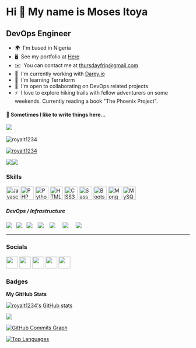 Hi 👋 My name is Moses Itoya
============================

DevOps Engineer
---------------

* 🌍  I'm based in Nigeria
* 🖥️  See my portfolio at [Here](http://mosesitoya.link/)
* ✉️  You can contact me at [thursdayfrip@gmail.com](mailto:thursdayfrip@gmail.com)
* 🚀  I'm currently working with [Darey.io](http://Darey.io)
* 🧠  I'm learning Terraform 
* 🤝  I'm open to collaborating on DevOps related projects
* ⚡  I love to explore hiking trails with fellow adventurers on some weekends. Currently reading a book "The Phoenix Project".
<p align='right'>
<h4>💬 Sometimes I like to write things here...</h4>
  <a href="https://dev.to/moses_itoya"><img src="https://img.shields.io/badge/DEV.TO-%230A0A0A.svg?&style=for-the-badge&logo=dev-dot-to&logoColor=white" /></a>&nbsp;&nbsp;&nbsp;
</p>

<p align="left"> <img src="https://komarev.com/ghpvc/?username=temi-tegbe&label=Profile%20views&color=0e75b6&style=flat" alt="royalt1234" /> </p>

<p align="left"> <a href="https://github.com/ryo-ma/github-profile-trophy"><img src="https://github-profile-trophy.vercel.app/?username=royalt1234" alt="royalt1234" /></a> </p>

<a href="https://www.twitter.com/royalt_m" target="_blank" rel="noreferrer"><img
src="https://img.shields.io/twitter/follow/royalt_m?logo=twitter&style=for-the-badge&color=0891b2&labelColor=1c1917"
/></a><a href="https://www.github.com/royalt1234" target="_blank" rel="noreferrer"><img
src="https://img.shields.io/github/followers/royalt1234?logo=github&style=for-the-badge&color=0891b2&labelColor=1c1917" /></a>

### Skills

<p align="left">
<a href="https://developer.mozilla.org/en-US/docs/Web/JavaScript" target="_blank" rel="noreferrer"><img src="https://raw.githubusercontent.com/danielcranney/readme-generator/main/public/icons/skills/javascript-colored.svg" width="36" height="36" alt="Javascript" /></a>
<a href="https://www.php.net/" target="_blank" rel="noreferrer"><img src="https://raw.githubusercontent.com/danielcranney/readme-generator/main/public/icons/skills/php-colored.svg" width="36" height="36" alt="PHP" /></a>
<a href="https://www.python.org/" target="_blank" rel="noreferrer"><img src="https://raw.githubusercontent.com/danielcranney/readme-generator/main/public/icons/skills/python-colored.svg" width="36" height="36" alt="Python" /></a>
<a href="https://developer.mozilla.org/en-US/docs/Glossary/HTML5" target="_blank" rel="noreferrer"><img src="https://raw.githubusercontent.com/danielcranney/readme-generator/main/public/icons/skills/html5-colored.svg" width="36" height="36" alt="HTML5" /></a>
<a href="https://www.w3.org/TR/CSS/#css" target="_blank" rel="noreferrer"><img src="https://raw.githubusercontent.com/danielcranney/readme-generator/main/public/icons/skills/css3-colored.svg" width="36" height="36" alt="CSS3" /></a>
<a href="https://sass-lang.com/" target="_blank" rel="noreferrer"><img src="https://raw.githubusercontent.com/danielcranney/readme-generator/main/public/icons/skills/sass-colored.svg" width="36" height="36" alt="Sass" /></a>
<a href="https://getbootstrap.com/" target="_blank" rel="noreferrer"><img src="https://raw.githubusercontent.com/danielcranney/readme-generator/main/public/icons/skills/bootstrap-colored.svg" width="36" height="36" alt="Bootstrap" /></a>
<a href="https://www.mongodb.com/" target="_blank" rel="noreferrer"><img src="https://raw.githubusercontent.com/danielcranney/readme-generator/main/public/icons/skills/mongodb-colored.svg" width="36" height="36" alt="MongoDB" /></a>
<a href="https://www.mysql.com/" target="_blank" rel="noreferrer"><img src="https://raw.githubusercontent.com/danielcranney/readme-generator/main/public/icons/skills/mysql-colored.svg" width="36" height="36" alt="MySQL" /></a>
</p>

<h5>DevOps / Infrastructure</h5>
<p >
  <img src="https://img.shields.io/badge/-docker-blue?&style=for-the-badge&logo=docker&logoColor=white" />&nbsp;&nbsp;&nbsp;<img src="https://img.shields.io/badge/-jenkins-lightgrey?&style=for-the-badge&logo=jenkins&logoColor=red" />&nbsp;&nbsp;&nbsp;<img src="https://img.shields.io/badge/-AWS-yellow?&style=for-the-badge&logo=aws&logoColor=white" /> &nbsp;&nbsp;&nbsp;<img src="https://img.shields.io/badge/-PACKER-blue?&style=for-the-badge&logo=packer&logoColor=white" />&nbsp;&nbsp;&nbsp; <img src="https://img.shields.io/badge/-Terraform-blueviolet?&style=for-the-badge&logo=terraform&logoColor=white" /> &nbsp;&nbsp;&nbsp; <img src="https://img.shields.io/badge/-ANSIBLE-yellow?&style=for-the-badge&logo=ansible&logoColor=white" /> &nbsp;&nbsp;&nbsp; <img src="https://img.shields.io/badge/-kubernetes-blue?&style=for-the-badge&logo=kubernetes&logoColor=white" />&nbsp;&nbsp;&nbsp;
</p>
<hr>


### Socials

<p align="left"> <a href="https://www.dev.to/moses_itoya" target="_blank" rel="noreferrer"><img src="https://raw.githubusercontent.com/danielcranney/readme-generator/main/public/icons/socials/devdotto.svg" width="32" height="32" /></a> <a href="https://www.github.com/royalt1234" target="_blank" rel="noreferrer"><img src="https://raw.githubusercontent.com/danielcranney/readme-generator/main/public/icons/socials/github.svg" width="32" height="32" /></a> <a href="https://www.linkedin.com/in/1moses-itoya" target="_blank" rel="noreferrer"><img src="https://raw.githubusercontent.com/danielcranney/readme-generator/main/public/icons/socials/linkedin.svg" width="32" height="32" /></a> <a href="http://www.medium.com/thursdayfrip" target="_blank" rel="noreferrer"><img src="https://raw.githubusercontent.com/danielcranney/readme-generator/main/public/icons/socials/medium.svg" width="32" height="32" /></a> <a href="https://www.twitter.com/royalt_m" target="_blank" rel="noreferrer"><img src="https://raw.githubusercontent.com/danielcranney/readme-generator/main/public/icons/socials/twitter.svg" width="32" height="32" /></a></p>

### Badges

<b>My GitHub Stats</b>

<a href="http://www.github.com/royalt1234"><img src="https://github-readme-stats.vercel.app/api?username=royalt1234&show_icons=true&hide=&count_private=true&title_color=0891b2&text_color=ffffff&icon_color=0891b2&bg_color=1c1917&hide_border=true&show_icons=true" alt="royalt1234's GitHub stats" /></a>

<a href="http://www.github.com/royalt1234"><img src="https://github-readme-streak-stats.herokuapp.com/?user=royalt1234&stroke=ffffff&background=1c1917&ring=0891b2&fire=0891b2&currStreakNum=ffffff&currStreakLabel=0891b2&sideNums=ffffff&sideLabels=ffffff&dates=ffffff&hide_border=true" /></a>

<a href="http://www.github.com/royalt1234"><img src="https://activity-graph.herokuapp.com/graph?username=royalt1234&bg_color=1c1917&color=ffffff&line=0891b2&point=ffffff&area_color=1c1917&area=true&hide_border=true&custom_title=GitHub%20Commits%20Graph" alt="GitHub Commits Graph" /></a>

<a href="https://github.com/royalt1234" align="left"><img src="https://github-readme-stats.vercel.app/api/top-langs/?username=royalt1234&langs_count=10&title_color=0891b2&text_color=ffffff&icon_color=0891b2&bg_color=1c1917&hide_border=true&locale=en&custom_title=Top%20%Languages" alt="Top Languages" /></a>
